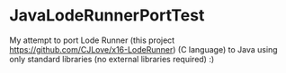 # JavaLodeRunnerPortTest
My attempt to port Lode Runner (this project https://github.com/CJLove/x16-LodeRunner) (C language) to Java using only standard libraries (no external libraries required) :)
